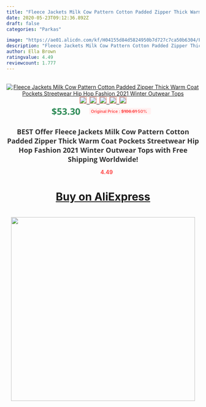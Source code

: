 ```yaml
---
title: "Fleece Jackets Milk Cow Pattern Cotton Padded Zipper Thick Warm Coat Pockets Streetwear Hip Hop Fashion 2021 Winter Outwear Tops"
date: 2020-05-23T09:12:36.892Z
draft: false
categories: "Parkas"

image: "https://ae01.alicdn.com/kf/H04155d84d5824950b7d727c7ca50b6304/Fleece-Jackets-Milk-Cow-Pattern-Cotton-Padded-Zipper-Thick-Warm-Coat-Pockets-Streetwear-Hip-Hop-Fashion.jpg"
description: "Fleece Jackets Milk Cow Pattern Cotton Padded Zipper Thick Warm Coat Pockets Streetwear Hip Hop Fashion 2021 Winter Outwear Tops"
author: Ella Brown
ratingvalue: 4.49
reviewcount: 1.777
---
```

<br>
<div style="text-align: center;">
<a href="https://s.click.aliexpress.com/e/_AM51fJ" target="_blank" rel="nofollow noopener noreferrer"><img alt="Fleece Jackets Milk Cow Pattern Cotton Padded Zipper Thick Warm Coat Pockets Streetwear Hip Hop Fashion 2021 Winter Outwear Tops" class="magnifier-image" src="https://ae01.alicdn.com/kf/H04155d84d5824950b7d727c7ca50b6304/Fleece-Jackets-Milk-Cow-Pattern-Cotton-Padded-Zipper-Thick-Warm-Coat-Pockets-Streetwear-Hip-Hop-Fashion.jpg_640x640.jpg">
<br>
<img style="border:1px solid salmon" src="https://ae01.alicdn.com/kf/H04155d84d5824950b7d727c7ca50b6304/Fleece-Jackets-Milk-Cow-Pattern-Cotton-Padded-Zipper-Thick-Warm-Coat-Pockets-Streetwear-Hip-Hop-Fashion.jpg_120x120.jpg">&nbsp;&nbsp;<img style="border:1px solid salmon" src="https://ae01.alicdn.com/kf/H0ae53536ddd34313b2cffe51f5a459bep/Fleece-Jackets-Milk-Cow-Pattern-Cotton-Padded-Zipper-Thick-Warm-Coat-Pockets-Streetwear-Hip-Hop-Fashion.jpg_120x120.jpg">&nbsp;&nbsp;<img style="border:1px solid salmon" src="https://ae01.alicdn.com/kf/Hfa5e98d6c23d4204811e94ed158b4a7fb/Fleece-Jackets-Milk-Cow-Pattern-Cotton-Padded-Zipper-Thick-Warm-Coat-Pockets-Streetwear-Hip-Hop-Fashion.jpg_120x120.jpg">&nbsp;&nbsp;<img style="border:1px solid salmon" src="https://ae01.alicdn.com/kf/He2ed91b51761413ca78410e492183024G/Fleece-Jackets-Milk-Cow-Pattern-Cotton-Padded-Zipper-Thick-Warm-Coat-Pockets-Streetwear-Hip-Hop-Fashion.jpg_120x120.jpg">&nbsp;&nbsp;<img style="border:1px solid salmon" src="https://ae01.alicdn.com/kf/Hef460995d9d1421d80d30cfb46046356O/Fleece-Jackets-Milk-Cow-Pattern-Cotton-Padded-Zipper-Thick-Warm-Coat-Pockets-Streetwear-Hip-Hop-Fashion.jpg_120x120.jpg"></a></div><br0>
<div style="text-align: center;"><span style="background-color: white; border: 0px; box-sizing: border-box; color: seagreen; display: inline-block; font-family: &quot;open sans&quot; , &quot;arial&quot; , &quot;helvetica&quot; , sans-serif , &quot;heiti&quot;; font-size: 24px; font-stretch: inherit; font-weight: 700; line-height: inherit; margin: 0px 10px 0px 0px; padding: 0px; vertical-align: middle;">$53.30 </span>
<span style="background: rgb(255 , 241 , 241); border-radius: 3px; border: 0px; box-sizing: border-box; color: #ff4747; display: inline-block; font-family: inherit; font-size: 12px; font-stretch: inherit; font-style: inherit; font-variant: inherit; font-weight: 600; line-height: inherit; margin: 0px; padding: 2px 5px; transform: scale(0.9); vertical-align: middle;">Original Price : <b style="text-decoration: line-through;">$106.61 </b> 50%&nbsp;&nbsp;</span></div>
<h1 style="color: #333333; display: inline-block; font-family: &quot;open sans&quot; , &quot;arial&quot; , &quot;helvetica&quot; , sans-serif , &quot;heiti&quot;; font-size: 18px; font-stretch: inherit; font-weight: 700; text-align: center;">BEST Offer Fleece Jackets Milk Cow Pattern Cotton Padded Zipper Thick Warm Coat Pockets Streetwear Hip Hop Fashion 2021 Winter Outwear Tops with Free Shipping Worldwide!</h1>
<div style="color: #ff4747; text-align: center;">
<img src="https://4.bp.blogspot.com/-M0ZcTcb-5uY/XleCXlxnR4I/AAAAAAAAAEc/OrjgMkXV1oMQFaCRZj5HQwOCBcu3w1FegCPcBGAYYCw/s1600/star.png" style="height: 15px;">&nbsp;<b>4.49</b></div>
<div class="button_cont" align="center"><a class="buynow_a" href="https://s.click.aliexpress.com/e/_AM51fJ" target="_blank" rel="nofollow noopener noreferrer"><H1>Buy on AliExpress</H1></a></div><br>
<div class="separator" style="clear: both; text-align: center;">
<img src="https://lh3.googleusercontent.com/-pTy5HemUv9M/XlePHvY0dAI/AAAAAAAAAE4/0nX5iRUoIWY8eMW9Dpxeirr157OZliDIgCLcBGAsYHQ/s1600/badge.gif" width="480">
</div>
